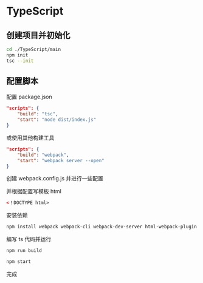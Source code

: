 # TypeScript

## 创建项目并初始化

```bash
cd ./TypeScript/main
npm init
tsc --init
```

## 配置脚本

配置 package.json

```json
"scripts": {
    "build": "tsc",
    "start": "node dist/index.js"
}
```

或使用其他构建工具

```json
"scripts": {
    "build": "webpack",
    "start": "webpack server --open"
}
```

创建 webpack.config.js 并进行一些配置

并根据配置写模板 html

```html
<！DOCTYPE html>
```

安装依赖

```bash
npm install webpack webpack-cli webpack-dev-server html-webpack-plugin ts-loader typescript --save-dev
```

编写 ts 代码并运行

```bash
npm run build
```

```bash
npm start
```

完成
